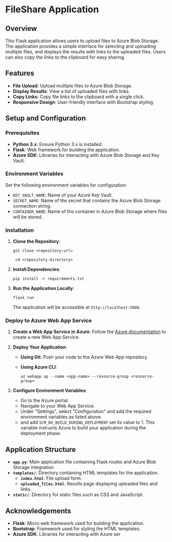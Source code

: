 # FileShare Application

## Overview

This Flask application allows users to upload files to Azure Blob Storage. The application provides a simple interface for selecting and uploading multiple files, and displays the results with links to the uploaded files. Users can also copy the links to the clipboard for easy sharing.

## Features

- **File Upload**: Upload multiple files to Azure Blob Storage.
- **Display Results**: View a list of uploaded files with links.
- **Copy Links**: Copy file links to the clipboard with a single click.
- **Responsive Design**: User-friendly interface with Bootstrap styling.

## Setup and Configuration

### Prerequisites

- **Python 3.x**: Ensure Python 3.x is installed.
- **Flask**: Web framework for building the application.
- **Azure SDK**: Libraries for interacting with Azure Blob Storage and Key Vault.

### Environment Variables

Set the following environment variables for configuration:

- `KEY_VAULT_NAME`: Name of your Azure Key Vault.
- `SECRET_NAME`: Name of the secret that contains the Azure Blob Storage connection string.
- `CONTAINER_NAME`: Name of the container in Azure Blob Storage where files will be stored.

### Installation

1.  **Clone the Repository**:

        git clone <repository-url>

         cd <repository-directory>

2.  **Install Dependencies**:

    `pip install -r requirements.txt`

3.  **Run the Application Locally**:

    `flask run`

    The application will be accessible at `http://localhost:5000`.

### Deploy to Azure Web App Service

1.  **Create a Web App Service in Azure**: Follow the [Azure documentation](https://docs.microsoft.com/en-us/azure/app-service/quickstart-python) to create a new Web App Service.

2.  **Deploy Your Application**:

    - **Using Git**: Push your code to the Azure Web App repository.
    - **Using Azure CLI**:

      `az webapp up --name <app-name> --resource-group <resource-group>`

3.  **Configure Environment Variables**:

    - Go to the Azure portal.
    - Navigate to your Web App Service.
    - Under "Settings", select "Configuration" and add the required environment variables as listed above.
    - and add `SCM_DO_BUILD_DURING_DEPLOYMENT` set its value to 1. This variable instructs Azure to build your application during the deployment phase.

## Application Structure

- **`app.py`**: Main application file containing Flask routes and Azure Blob Storage integration.
- **`templates/`**: Directory containing HTML templates for the application.
  - **`index.html`**: File upload form.
  - **`uploaded_files.html`**: Results page displaying uploaded files and links.
- **`static/`**: Directory for static files such as CSS and JavaScript.

## Acknowledgements

- **Flask**: Micro web framework used for building the application.
- **Bootstrap**: Framework used for styling the HTML templates.
- **Azure SDK**: Libraries for interacting with Azure ser
